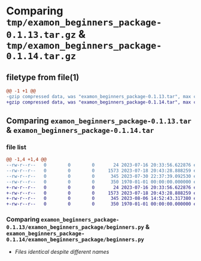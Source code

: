 # Comparing `tmp/examon_beginners_package-0.1.13.tar.gz` & `tmp/examon_beginners_package-0.1.14.tar.gz`

## filetype from file(1)

```diff
@@ -1 +1 @@
-gzip compressed data, was "examon_beginners_package-0.1.13.tar", max compression
+gzip compressed data, was "examon_beginners_package-0.1.14.tar", max compression
```

## Comparing `examon_beginners_package-0.1.13.tar` & `examon_beginners_package-0.1.14.tar`

### file list

```diff
@@ -1,4 +1,4 @@
--rw-r--r--   0        0        0       24 2023-07-16 20:33:56.622876 examon_beginners_package-0.1.13/examon_beginners_package/__init__.py
--rw-r--r--   0        0        0     1573 2023-07-18 20:43:28.888259 examon_beginners_package-0.1.13/examon_beginners_package/beginners.py
--rw-r--r--   0        0        0      345 2023-07-30 22:37:39.092530 examon_beginners_package-0.1.13/pyproject.toml
--rw-r--r--   0        0        0      350 1970-01-01 00:00:00.000000 examon_beginners_package-0.1.13/PKG-INFO
+-rw-r--r--   0        0        0       24 2023-07-16 20:33:56.622876 examon_beginners_package-0.1.14/examon_beginners_package/__init__.py
+-rw-r--r--   0        0        0     1573 2023-07-18 20:43:28.888259 examon_beginners_package-0.1.14/examon_beginners_package/beginners.py
+-rw-r--r--   0        0        0      345 2023-08-06 14:52:43.317380 examon_beginners_package-0.1.14/pyproject.toml
+-rw-r--r--   0        0        0      350 1970-01-01 00:00:00.000000 examon_beginners_package-0.1.14/PKG-INFO
```

### Comparing `examon_beginners_package-0.1.13/examon_beginners_package/beginners.py` & `examon_beginners_package-0.1.14/examon_beginners_package/beginners.py`

 * *Files identical despite different names*

